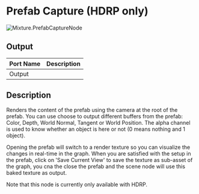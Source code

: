 # Prefab Capture (HDRP only)
![Mixture.PrefabCaptureNode](../../images/Mixture.PrefabCaptureNode.png)

## Output
Port Name | Description
--- | ---
Output | 

## Description
Renders the content of the prefab using the camera at the root of the prefab.
You can use choose to output different buffers from the prefab: Color, Depth, World Normal, Tangent or World Position.
The alpha channel is used to know whether an object is here or not (0 means nothing and 1 object).

Opening the prefab will switch to a render texture so you can visualize the changes in real-time in the graph.
When you are satisfied with the setup in the prefab, click on 'Save Current View' to save the texture as sub-asset of the graph, you cna the close the prefab and the scene node will use this baked texture as output.

Note that this node is currently only available with HDRP.

